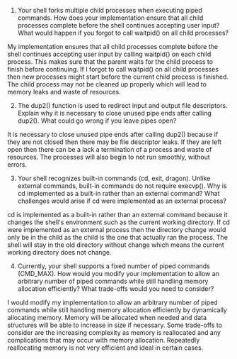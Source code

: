1. Your shell forks multiple child processes when executing piped commands. How does your implementation ensure that all child processes complete before the shell continues accepting user input? What would happen if you forgot to call waitpid() on all child processes?

My implementation ensures that all child processes complete before the shell continues accepting user input by calling waitpid() on each child process. This makes sure that the parent waits for the child process to finish before continuing. If I forgot to call waitpid() on all child processes then new processes might start before the current child process is finished. The child process may not be cleaned up properly which will lead to memory leaks and waste of resources.

2. The dup2() function is used to redirect input and output file descriptors. Explain why it is necessary to close unused pipe ends after calling dup2(). What could go wrong if you leave pipes open?

It is necessary to close unused pipe ends after calling dup2() because if they are not closed then there may be file descriptor leaks. If they are left open then there can be a lack a termination of a process and waste of resources. The processes will also begin to not run smoothly, without errors.

3. Your shell recognizes built-in commands (cd, exit, dragon). Unlike external commands, built-in commands do not require execvp(). Why is cd implemented as a built-in rather than an external command? What challenges would arise if cd were implemented as an external process?

cd is implemented as a built-in rather than an external command because it changes the shell's environment such as the current working directory. If cd were implemented as an external process then the directory change would only be in the child as the child is the one that actually ran the process. The shell will stay in the old directory without change which means the current working directory does not change.

4. Currently, your shell supports a fixed number of piped commands (CMD_MAX). How would you modify your implementation to allow an arbitrary number of piped commands while still handling memory allocation efficiently? What trade-offs would you need to consider?

I would modify my implementation to allow an arbitrary number of piped commands while still handling memory allocation efficiently by dynamically allocating memory. Memory will be allocated when needed and data structures will be able to increase in size if necessary. Some trade-offs to consider are the increasing complexity as memory is reallocated and any complications that may occur with memory allocation. Repeatedly reallocating memory is not very efficient and ideal in certain cases.

